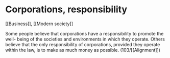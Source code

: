 # Corporations, responsibility

[[Business]], [[Modern society]]

Some people believe that corporations have a responsibility to promote the well- being of the societies and environments in which they operate.
Others believe that the only responsibility of corporations, provided they operate within the law, is to make as much money as possible.
(103/[[Alignment]])